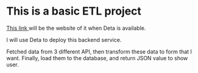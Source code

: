 # This is a basic ETL project

<a href="https://wwww.sahn111.github.io">This link </a> will be the website of it when Deta is available.

I will use Deta to deploy this backend service.

Fetched data from 3 different API, then transform these data to form that I want. Finally, load them to the database, and return JSON value to show user. 
